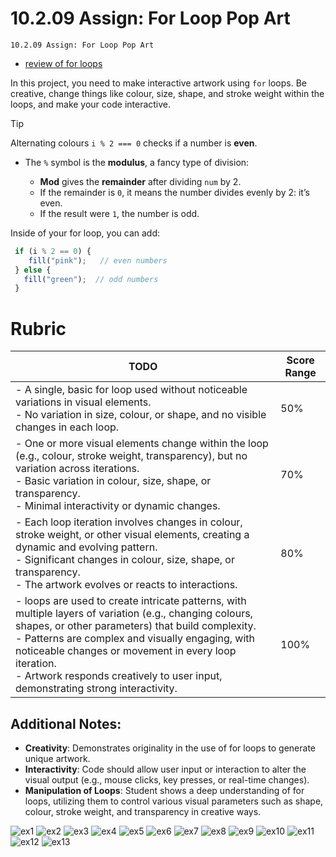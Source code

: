 # 10.2.09 Assign: For Loop Pop Art
```
10.2.09 Assign: For Loop Pop Art
```


- [review of for loops](https://thecodingtrain.com/tracks/code-programming-with-p5-js/code/4-loops/1-while-for)


In this project, you need to make interactive artwork using `for` loops. Be creative, change things like colour, size, shape, and stroke weight within the loops, and make your code interactive.

> [!TIP]
> Alternating colours
> `i % 2 === 0` checks if a number is **even**.
>
> * The `%` symbol is the **modulus**, a fancy type of division:
>
>   * **Mod** gives the **remainder** after dividing `num` by 2.
>   * If the remainder is `0`, it means the number divides evenly by 2: it’s even.
>   * If the result were `1`, the number is odd.
>
> Inside of your for loop, you can add:
>   ```js
>    if (i % 2 == 0) {
>       fill("pink");   // even numbers
>    } else {
>      fill("green");  // odd numbers
>    }



# Rubric


| **TODO**                                                                                       | **Score Range** |
|------------------------------------------------------------------------------------------------------------------|-----------------|
| - A single, basic for loop used without noticeable variations in visual elements. <br> - No variation in size, colour, or shape, and no visible changes in each loop. | 50%             |
| - One or more visual elements change within the loop (e.g., colour, stroke weight, transparency), but no variation across iterations. <br> - Basic variation in colour, size, shape, or transparency. <br> - Minimal interactivity or dynamic changes. | 70%             |
| - Each loop iteration involves changes in colour, stroke weight, or other visual elements, creating a dynamic and evolving pattern. <br> - Significant changes in colour, size, shape, or transparency. <br> - The artwork evolves or reacts to interactions. | 80%             |
| - loops are used to create intricate patterns, with multiple layers of variation (e.g., changing colours, shapes, or other parameters) that build complexity. <br> - Patterns are complex and visually engaging, with noticeable changes or movement in every loop iteration. <br> - Artwork responds creatively to user input, demonstrating strong interactivity. | 100%            |






## Additional Notes:
- **Creativity**: Demonstrates originality in the use of for loops to generate unique artwork.
- **Interactivity**: Code should allow user input or interaction to alter the visual output (e.g., mouse clicks, key presses, or real-time changes).
- **Manipulation of Loops**: Student shows a deep understanding of for loops, utilizing them to control various visual parameters such as shape, colour, stroke weight, and transparency in creative ways.




![ex1](https://github.com/BHCSSD/10.3/blob/main/images/01.jpg)
![ex2](https://github.com/BHCSSD/10.3/blob/main/images/02.jpg)
![ex3](https://github.com/BHCSSD/10.3/blob/main/images/03.jpg)
![ex4](https://github.com/BHCSSD/10.3/blob/main/images/04.jpg)
![ex5](https://github.com/BHCSSD/10.3/blob/main/images/05.webp)
![ex6](https://github.com/BHCSSD/10.3/blob/main/images/06.jpg)
![ex7](https://github.com/BHCSSD/10.3/blob/main/images/07.png)
![ex8](https://github.com/BHCSSD/10.3/blob/main/images/08.png)
![ex9](https://github.com/BHCSSD/10.3/blob/main/images/09.gif)
![ex10](https://github.com/BHCSSD/10.3/blob/main/images/10.gif)
![ex11](https://github.com/BHCSSD/10.3/blob/main/images/11.png)
![ex12](https://github.com/BHCSSD/10.3/blob/main/images/12.jpg)
![ex13](https://github.com/BHCSSD/10.3/blob/main/images/13.png)








